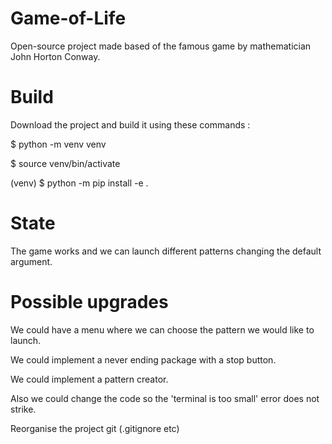 # Game-of-Life

Open-source project made based of the famous game by mathematician John Horton Conway.

# Build

Download the project and build it using these commands :

$ python -m venv venv

$ source venv/bin/activate

(venv) $ python -m pip install -e .

# State

The game works and we can launch different patterns changing the default argument.

# Possible upgrades

We could have a menu where we can choose the pattern we would like to launch. 

We could implement a never ending package with a stop button.

We could implement a pattern creator.

Also we could change the code so the 'terminal is too small' error does not strike.

Reorganise the project git (.gitignore etc)
